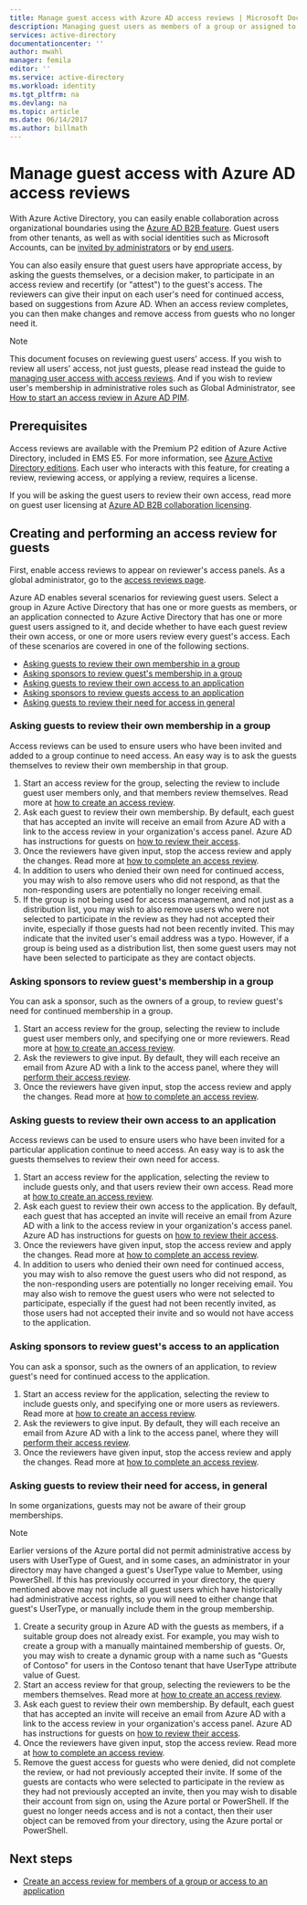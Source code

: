 ```yaml
---
title: Manage guest access with Azure AD access reviews | Microsoft Docs
description: Managing guest users as members of a group or assigned to an application with Azure Active Directory access reviews
services: active-directory
documentationcenter: ''
author: mwahl
manager: femila
editor: ''
ms.service: active-directory
ms.workload: identity
ms.tgt_pltfrm: na
ms.devlang: na
ms.topic: article
ms.date: 06/14/2017
ms.author: billmath
---
```


# Manage guest access with Azure AD access reviews


With Azure Active Directory, you can easily enable collaboration across organizational boundaries using the [Azure AD B2B feature](active-directory-b2b-what-is-azure-ad-b2b.md). Guest users from other tenants, as well as with social identities such as Microsoft Accounts, can be [invited by administrators](active-directory-b2b-admin-add-users.md) or by [end users](active-directory-b2b-how-it-works.md).

You can also easily ensure that guest users have appropriate access, by asking the guests themselves, or a decision maker, to participate in an access review and recertify (or "attest") to the guest's access.  The reviewers can give their input on each user's need for continued access, based on suggestions from Azure AD. When an access review completes, you can then make changes and remove access from guests who no longer need it.

> [!NOTE]
> This document focuses on reviewing guest users' access. If you wish to review all users' access, not just guests, please read instead the guide to [managing user access with access reviews](active-directory-azure-ad-controls-manage-user-access-with-access-reviews.md).  And if you wish to review user's membership in administrative roles such as Global Administrator, see [How to start an access review in Azure AD PIM](active-directory-privileged-identity-management-how-to-start-security-review.md). 
>
>

## Prerequisites 

Access reviews are available with the Premium P2 edition of Azure Active Directory, included in EMS E5. For more information, see [Azure Active Directory editions](active-directory-editions.md).  Each user who interacts with this feature, for creating a review, reviewing access, or applying a review, requires a license.  

If you will be asking the guest users to review their own access, read more on guest user licensing at [Azure AD B2B collaboration licensing](active-directory-b2b-licensing.md).

## Creating and performing an access review for guests

First, enable access reviews to appear on reviewer's access panels.  As a global administrator, go to the [access reviews page](https://portal.azure.com/#blade/Microsoft_AAD_ERM/DashboardBlade/). 

Azure AD enables several scenarios for reviewing guest users.  Select a group in Azure Active Directory that has one or more guests as members, or an application connected to Azure Active Directory that has one or more guest users assigned to it, and decide whether to have each guest review their own access, or one or more users review every guest's access. Each of these scenarios are covered in one of the following sections.

* [Asking guests to review their own membership in a group](#asking-guests-to-review-their-own-membership-in-a-group)
* [Asking sponsors to review guest's membership in a group](#asking-sponsors-to-review-guests-membership-in-a-group)
* [Asking guests to review their own access to an application](#asking-guests-to-review-their-own-access-to-an-application)
* [Asking sponsors to review guests access to an application](#asking-sponsors-to-review-guests-access-to-an-application) 
* [Asking guests to review their need for access in general](#asking-guests-to-review-their-need-for-access-in-general)


### Asking guests to review their own membership in a group

Access reviews can be used to ensure users who have been invited and added to a group continue to need access.  An easy way is to ask the guests themselves to review their own membership in that group.

1. Start an access review for the group, selecting the review to include guest user members only, and that members review themselves. Read more at [how to create an access review](active-directory-azure-ad-controls-create-an-access-review.md).
2. Ask each guest to review their own membership.  By default, each guest that has accepted an invite will receive an email from Azure AD with a link to the access review in your organization's access panel.  Azure AD has instructions for guests on [how to review their access](active-directory-azure-ad-controls-perform-an-access-review.md).
3. Once the reviewers have given input, stop the access review and apply the changes. Read more at [how to complete an access review](active-directory-azure-ad-controls-complete-an-access-review.md). 
4. In addition to users who denied their own need for continued access, you may wish to also remove users who did not respond, as that the non-responding users are potentially no longer receiving email.
5. If the group is not being used for access management, and not just as a distribution list, you may wish to also remove users who were not selected to participate in the review as they had not accepted their invite, especially if those guests had not been recently invited.  This may indicate that the invited user's email address was a typo.  However, if a group is being used as a distribution list, then some guest users may not have been selected to participate as they are contact objects.

### Asking sponsors to review guest's membership in a group

You can ask a sponsor, such as the owners of a group, to review guest's need for continued membership in a group.

1. Start an access review for the group, selecting the review to include guest user members only, and specifying one or more reviewers. Read more at [how to create an access review](active-directory-azure-ad-controls-create-an-access-review.md).
2. Ask the reviewers to give input. By default, they will each receive an email from Azure AD with a link to the access panel, where they will [perform their access review](active-directory-azure-ad-controls-perform-an-access-review.md).
3. Once the reviewers have given input, stop the access review and apply the changes. Read more at [how to complete an access review](active-directory-azure-ad-controls-complete-an-access-review.md).

### Asking guests to review their own access to an application

Access reviews can be used to ensure users who have been invited for a particular application continue to need access.  An easy way is to ask the guests themselves to review their own need for access.

1. Start an access review for the application, selecting the review to include guests only, and that users review their own access. Read more at
 [how to create an access review](active-directory-azure-ad-controls-create-an-access-review.md).
2. Ask each guest to review their own access to the application.  By default, each guest that has accepted an invite will receive an email from Azure AD with a link to the access review in your organization's access panel.  Azure AD has instructions for guests on [how to review their access](active-directory-azure-ad-controls-perform-an-access-review.md).
3. Once the reviewers have given input, stop the access review and apply the changes. Read more at [how to complete an access review](active-directory-azure-ad-controls-complete-an-access-review.md).
4. In addition to users who denied their own need for continued access, you may wish to also remove the guest users who did not respond, as the non-responding users are potentially no longer receiving email.  You may also wish to remove the guest users who were not selected to participate, especially if the guest had not been recently invited, as those users had not accepted their invite and so would not have access to the application. 

### Asking sponsors to review guest's access to an application


You can ask a sponsor, such as the owners of an application, to review guest's need for continued access to the application.

1. Start an access review for the application, selecting the review to include guests only, and specifying one or more users as reviewers. Read more at [how to create an access review](active-directory-azure-ad-controls-create-an-access-review.md).
2. Ask the reviewers to give input. By default, they will each receive an email from Azure AD with a link to the access panel, where they will [perform their access review](active-directory-azure-ad-controls-perform-an-access-review.md).
3. Once the reviewers have given input, stop the access review and apply the changes. Read more at [how to complete an access review](active-directory-azure-ad-controls-complete-an-access-review.md).

### Asking guests to review their need for access, in general

In some organizations, guests may not be aware of their group memberships.

> [!NOTE]
> Earlier versions of the Azure portal did not permit administrative access by users with UserType of Guest, and in some cases, an administrator in your directory may have changed a guest's UserType value to Member, using PowerShell.  If this has previously occurred in your directory, the query mentioned above may not include all guest users which have historically had administrative access rights, so you will need to either change that guest's UserType, or manually include them in the group membership.

1. Create a security group in Azure AD with the guests as members, if a suitable group does not already exist.  For example, you may wish to create a group with a manually maintained membership of guests.  Or, you may wish to create a dynamic group with a name such as "Guests of Contoso" for users in the Contoso tenant that have UserType attribute value of Guest.
2. Start an access review for that group, selecting the reviewers to be the members themselves. Read more at [how to create an access review](active-directory-azure-ad-controls-create-an-access-review.md).
3. Ask each guest to review their own membership.  By default, each guest that has accepted an invite will receive an email from Azure AD with a link to the access review in your organization's access panel.  Azure AD has instructions for guests on [how to review their access](active-directory-azure-ad-controls-perform-an-access-review.md).
4. Once the reviewers have given input, stop the access review. Read more at [how to complete an access review](active-directory-azure-ad-controls-complete-an-access-review.md).
5. Remove the guest access for guests who were denied, did not complete the review, or had not previously accepted their invite.   If some of the guests are contacts who were selected to participate in the review as they had not previously accepted an invite, then you may wish to disable their account from sign on, using the Azure portal or PowerShell.  If the guest no longer needs access and is not a contact, then their user object can be removed from your directory, using the Azure portal or PowerShell.

## Next steps

- [Create an access review for members of a group or access to an application](active-directory-azure-ad-controls-create-an-access-review.md)







